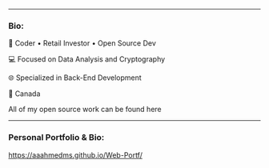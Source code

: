 
<hr>

### Bio:
🏢 Coder • Retail Investor • Open Source Dev 

💻 Focused on Data Analysis and Cryptography

🌐 Specialized in Back-End Development

📍 Canada

All of my open source work can be found here

<hr>




### Personal Portfolio & Bio:

https://aaahmedms.github.io/Web-Portf/


